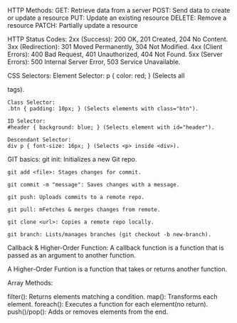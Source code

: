 HTTP Methods:
    GET: Retrieve data from a server
    POST: Send data to create or update a resource
    PUT: Update an existing resource
    DELETE: Remove a resource
    PATCH: Partially update a resource

HTTP Status Codes:
    2xx (Success): 
    200 OK, 201 Created, 204 No Content.
    3xx (Redirection): 
    301 Moved Permanently, 304 Not Modified.
    4xx (Client Errors): 
    400 Bad Request, 401 Unauthorized, 404 Not Found.
    5xx (Server Errors): 
    500 Internal Server Error, 503 Service Unavailable.

CSS Selectors:
    Element Selector:
     p { color: red; } (Selects all <p> tags).

    Class Selector:
    .btn { padding: 10px; } (Selects elements with class="btn").

    ID Selector: 
    #header { background: blue; } (Selects element with id="header").

    Descendant Selector:
    div p { font-size: 16px; } (Selects <p> inside <div>).


GIT basics:
    git init: Initializes a new Git repo.

    git add <file>: Stages changes for commit.

    git commit -m "message": Saves changes with a message.

    git push: Uploads commits to a remote repo.

    git pull: mFetches & merges changes from remote.

    git clone <url>: Copies a remote repo locally.

    git branch: Lists/manages branches (git checkout -b new-branch).


Callback & Higher-Order Function:
A callback function is a function that is passed as an argument to another function.

A Higher-Order Funtion is a function that takes or returns another function.


Array Methods:

filter(): Returns elements matching a condition.
map(): Transforms each element.
foreach(): Executes a function for each element(no return).
push()/pop(): Adds or removes elements from the end.

